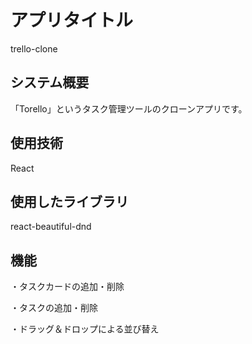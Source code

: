 # アプリタイトル
trello-clone

## システム概要
「Torello」というタスク管理ツールのクローンアプリです。

## 使用技術
React

## 使用したライブラリ
react-beautiful-dnd

## 機能
・タスクカードの追加・削除 

・タスクの追加・削除

・ドラッグ＆ドロップによる並び替え
